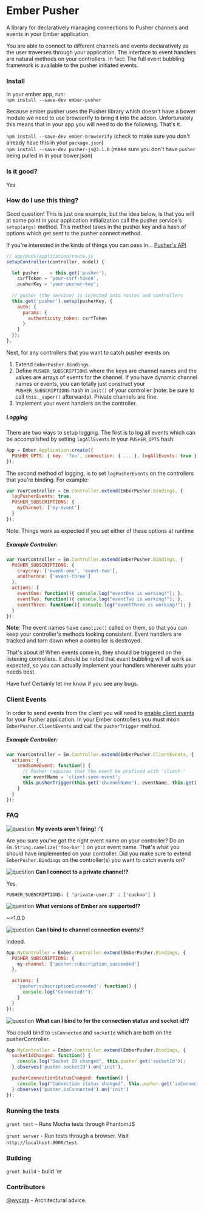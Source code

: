# Ember Pusher

A library for declaratively managing connections to Pusher channels and events
in your Ember application.

You are able to connect to different channels and events declaratively as the
user traverses through your application. The interface to event handlers
are natural methods on your controllers. In fact: The full event bubbling
framework is available to the pusher initiated events.


### Install
In your ember app, run:  
`npm install --save-dev ember-pusher`

Because ember pusher uses the Pusher library which doesn't have a bower module
we need to use browserify to bring it into the addon. Unfortunately this means
that in your app you will need to do the following. That's it.

`npm install --save-dev ember-browserify` (check to make sure you don't already have this in your `package.json`)  
`npm install --save-dev pusher-js@3.1.0` (make sure you don't have `pusher` being pulled in in your bower.json)


### Is it good?
Yes

### How do I use this thing?
Good question! This is just one example, but the idea below, is that you
will at some point in your application initialization call the pusher
service's `setup(args)` method. This method takes in the pusher key and
a hash of options which get sent to the pusher connect method.  
  
If you're interested in the kinds of things you can pass in...
[Pusher's API](http://pusher.com/docs/client_api_guide/client_connect#connecting)  

```javascript
// app/pods/application/route.js
setupController(controller, model) {

  let pusher    = this.get('pusher'),
    csrfToken = 'your-csrf-token',
    pusherKey = 'your-pusher-key';
  
  // pusher (the service) is injected into routes and controllers
  this.get('pusher').setup(pusherKey, {
    auth: {
      params: {
        authenticity_token: csrfToken
      }
    }
  });
},
```

Next, for any controllers that you want to catch pusher events on:

1. Extend `EmberPusher.Bindings`.
2. Define `PUSHER_SUBSCRIPTIONS` where the keys are channel names and the
   values are arrays of events for the channel. If you have dynamic channel
   names or events, you can totally just construct your `PUSHER_SUBSCRIPTIONS`
   hash in `init()` of your controller (note: be sure to call ```this._super()``` afterwards). Private channels are fine.
3. Implement your event handlers on the controller.


##### Logging
There are two ways to setup logging. The first is to log all events which
can be accomplished by setting `logAllEvents` in your `PUSHER_OPTS` hash:


```javascript
App = Ember.Application.create({
  PUSHER_OPTS: { key: 'foo', connection: { ... }, logAllEvents: true }
});
```

The second method of logging, is to set `logPusherEvents` on the controllers
that you're binding. For example:

```javascript
var YourController = Em.Controller.extend(EmberPusher.Bindings, {
  logPusherEvents: true,
  PUSHER_SUBSCRIPTIONS: {
    myChannel: ['my-event']
  }
});
```

Note: Things work as expected if you set either of these options at runtime

##### Example Controller:

```javascript
var YourController = Em.Controller.extend(EmberPusher.Bindings, {
  PUSHER_SUBSCRIPTIONS: {
    craycray: ['event-one', 'event-two'],
    anotherone: ['event-three']
  },
  actions: {
    eventOne: function(){ console.log("eventOne is working!"); },
    eventTwo: function(){ console.log("eventTwo is working!"); },
    eventThree: function(){ console.log("eventThree is working!"); }
  }
});
```

**Note**: The event names have `camelize()` called on them, so that you can
keep your controller's methods looking consistent. Event handlers are tracked
and torn down when a controller is destroyed.


That's about it! When events come in, they should be triggered on the listening controllers.
It should be noted that event bubbling will all work as expected, so you can actually implement
your handlers wherever suits your needs best.


Have fun! Certainly let me know if you see any bugs.

### Client Events

In order to send events from the client you will need to [enable client events](http://pusher.com/docs/client_api_guide/client_events#trigger-events)
for your Pusher application. In your Ember controllers you must mixin
`EmberPusher.ClientEvents` and call the `pusherTrigger` method.

##### Example Controller:

```javascript
var YourController = Em.Controller.extend(EmberPusher.ClientEvents, {
  actions: {
    sendSomeEvent: function() {
      // Pusher requires that the event be prefixed with 'client-'
      var eventName = 'client-some-event';
      this.pusherTrigger(this.get('channelName'), eventName, this.get('data'));
    }
  }
});
```



### FAQ
![question](https://ember-pusher-builds.s3.amazonaws.com/question2.jpg) __My events aren't firing! :'(__

Are you sure you've got the right event name on your controller? Do
an `Em.String.camelize('foo-bar')` on your event name. That's what you should
have implemented on your controller. Did you make sure to extend
`EmberPusher.Bindings` on the controller(s) you want to catch events on?


![question](https://ember-pusher-builds.s3.amazonaws.com/question1.jpg) __Can I connect to a private channel!?__

Yes.

`PUSHER_SUBSCRIPTIONS: { 'private-user.3' : ['cuckoo'] }`


![question](https://ember-pusher-builds.s3.amazonaws.com/question4.jpg) __What versions of Ember are supported!?__

~>1.0.0


![question](https://ember-pusher-builds.s3.amazonaws.com/question3.jpg) __Can I bind to channel connection events!?__

Indeed.

```javascript
App.MyController = Ember.Controller.extend(EmberPusher.Bindings, {
  PUSHER_SUBSCRIPTIONS: {
    my-channel: ['pusher:subscription_succeeded']
  },

  actions: {
    'pusher:subscriptionSucceeded': function() {
      console.log("Connected!");
    }
  }
});
```

![question](https://ember-pusher-builds.s3.amazonaws.com/question5.jpg) __What can I bind to for the connection status and socket id!?__

You could bind to `isConnected` and `socketId` which are both on the pusherController.

```javascript
App.MyController = Ember.Controller.extend(EmberPusher.Bindings, {
  socketIdChanged: function() {
    console.log("Socket ID changed", this.pusher.get('socketId'));
  }.observes('pusher.socketId').on('init'),

  pusherConnectionStatusChanged: function() {
    console.log("Connection status changed", this.pusher.get('isConnected'));
  }.observes('pusher.isConnected').on('init')
});
```



### Running the tests
`grunt test` - Runs Mocha tests through PhantomJS

`grunt server` - Run tests through a browser. Visit `http://localhost:8000/test`.


### Building
`grunt build` - build 'er

### Contributors
[@wycats](https://github.com/wycats) - Architectural advice.
